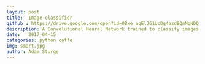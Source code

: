 ```yaml
---
layout: post
title:  Image classifier
github : https://drive.google.com/open?id=0Bxe_aqElJ61UcDg4azdBQmNqNDQ
description: A Convolutional Neural Network trained to classify images as part of a class wide competition. Heavilty utilized transfer learning from major CNNs. Also features a comparision to a simple Support Vector Machine.
date:   2017-04-15
categories: python caffe
img: smart.jpg
author: Adam Sturge
---
```


